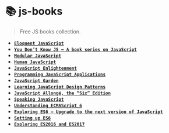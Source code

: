 # :books: js-books

> Free JS books collection.

- **[`Eloquent JavaScript`](http://eloquentjavascript.net/)**
- **[`You Don’t Know JS – A book series on JavaScript`](https://github.com/getify/You-Dont-Know-JS)**
- **[`Modular JavaScript`](https://ponyfoo.com/books/practical-es6/chapters#toc)**
- **[`Human JavaScript`](http://read.humanjavascript.com/ch01-introduction.html)**
- **[`JavaScript Enlightenment`](http://www.javascriptenlightenment.com/JavaScript_Enlightenment.pdf)**
- **[`Programming JavaScript Applications`](http://chimera.labs.oreilly.com/books/1234000000262/index.html)**
- **[`JavaScript Garden`](http://bonsaiden.github.io/JavaScript-Garden/)**
- **[`Learning JavaScript Design Patterns`](https://addyosmani.com/resources/essentialjsdesignpatterns/book/)**
- **[`JavaScript Allongé, the “Six” Edition`](https://leanpub.com/javascriptallongesix/read)**
- **[`Speaking JavaScript`](http://speakingjs.com/es5/)**
- **[`Understanding ECMAScript 6`](https://leanpub.com/understandinges6/read)**
- **[`Exploring ES6 – Upgrade to the next version of JavaScript`](http://exploringjs.com/es6/)**
- **[`Setting up ES6`](https://leanpub.com/setting-up-es6/read)**
- **[`Exploring ES2016 and ES2017`](http://exploringjs.com/es2016-es2017/)**
